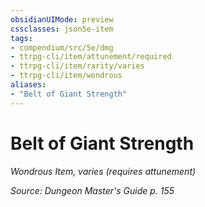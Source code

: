 ```yaml
---
obsidianUIMode: preview
cssclasses: json5e-item
tags:
- compendium/src/5e/dmg
- ttrpg-cli/item/attunement/required
- ttrpg-cli/item/rarity/varies
- ttrpg-cli/item/wondrous
aliases: 
- "Belt of Giant Strength"
---
```

# Belt of Giant Strength
*Wondrous Item, varies (requires attunement)*  


*Source: Dungeon Master's Guide p. 155*